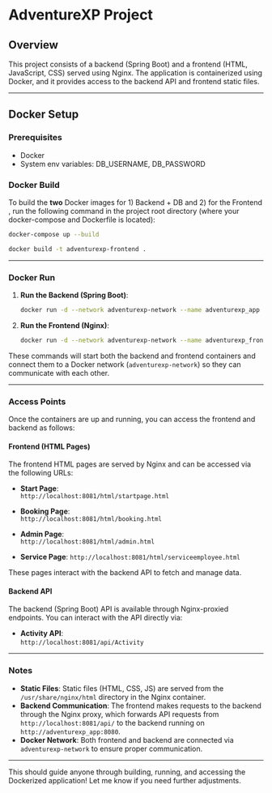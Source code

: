 
# AdventureXP Project

## Overview

This project consists of a backend (Spring Boot) and a frontend (HTML, JavaScript, CSS) served using Nginx. The application is containerized using Docker, and it provides access to the backend API and frontend static files.

---

## Docker Setup

### Prerequisites
- Docker
- System env variables: DB_USERNAME, DB_PASSWORD

### Docker Build

To build the **two** Docker images for 1) Backend + DB and 2) for the Frontend , run the following command in the project root directory (where your docker-compose and Dockerfile is located):

```bash
docker-compose up --build
```

```bash
docker build -t adventurexp-frontend .
```

---

### Docker Run

1. **Run the Backend (Spring Boot)**:
   ```bash
   docker run -d --network adventurexp-network --name adventurexp_app -p 8080:8080 adventurexp_backend
   ```

2. **Run the Frontend (Nginx)**:
   ```bash
   docker run -d --network adventurexp-network --name adventurexp_frontend -p 8081:80 adventurexp-frontend
   ```

These commands will start both the backend and frontend containers and connect them to a Docker network (`adventurexp-network`) so they can communicate with each other.

---

### Access Points

Once the containers are up and running, you can access the frontend and backend as follows:

#### Frontend (HTML Pages)
The frontend HTML pages are served by Nginx and can be accessed via the following URLs:

- **Start Page**:  
  `http://localhost:8081/html/startpage.html`

- **Booking Page**:  
  `http://localhost:8081/html/booking.html`

- **Admin Page**:  
  `http://localhost:8081/html/admin.html`

- **Service Page**:
  `http://localhost:8081/html/serviceemployee.html`



These pages interact with the backend API to fetch and manage data.

#### Backend API

The backend (Spring Boot) API is available through Nginx-proxied endpoints. You can interact with the API directly via:

- **Activity API**:  
  `http://localhost:8081/api/Activity`

---

### Notes

- **Static Files**: Static files (HTML, CSS, JS) are served from the `/usr/share/nginx/html` directory in the Nginx container.
- **Backend Communication**: The frontend makes requests to the backend through the Nginx proxy, which forwards API requests from `http://localhost:8081/api/` to the backend running on `http://adventurexp_app:8080`.
- **Docker Network**: Both frontend and backend are connected via `adventurexp-network` to ensure proper communication.

---

This should guide anyone through building, running, and accessing the Dockerized application! Let me know if you need further adjustments.